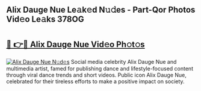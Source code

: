 ## Alix Dauge Nue Le𝚊k𝚎d N𝚞𝚍es - Part-Qor Photos Vid𝚎o Le𝚊ks 378OG

# <h2><a href="http://fb1y5u5.evod.top/?m=Alix+Dauge+Nue">🔗 👉🔴 Alix Dauge Nue Vid𝚎o Ph𝚘t𝚘s</a></h2>

[![Alix Dauge Nue N𝚞d𝚎s](https://i.imgur.com/8V9OHl7.gif)](http://fb1y5u5.evod.top/?m=Alix+Dauge+Nue)
Social media celebrity Alix Dauge Nue and multimedia artist, famed for publishing dance and lifestyle-focused content through viral dance trends and short videos. Public icon Alix Dauge Nue, celebrated for their tireless efforts to make a positive impact on society. 
